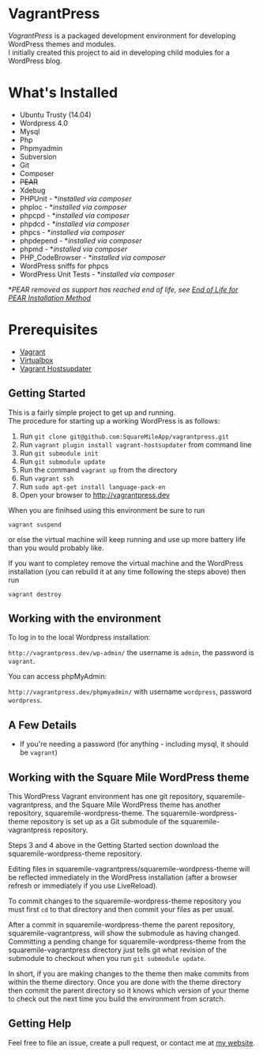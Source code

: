 # VagrantPress

*VagrantPress* is a packaged development environment for developing WordPress themes and modules.  
I initially created this project to aid in developing child modules for a WordPress blog.

# What's Installed

+ Ubuntu Trusty (14.04)
+ Wordpress 4.0
+ Mysql
+ Php
+ Phpmyadmin
+ Subversion
+ Git
+ Composer
+ ~~PEAR~~
+ Xdebug
+ PHPUnit - **installed via composer*
+ phploc - **installed via composer*
+ phpcpd - **installed via composer*
+ phpdcd - **installed via composer*
+ phpcs - **installed via composer*
+ phpdepend - **installed via composer*
+ phpmd - **installed via composer*
+ PHP_CodeBrowser - **installed via composer*
+ WordPress sniffs for phpcs
+ WordPress Unit Tests - **installed via composer*

**PEAR removed as support has reached end of life, see [End of Life for PEAR Installation Method](https://github.com/sebastianbergmann/phpunit/wiki/End-of-Life-for-PEAR-Installation-Method)*

# Prerequisites

+ [Vagrant](http://www.vagrantup.com/downloads.html)
+ [Virtualbox](https://www.virtualbox.org/wiki/Downloads)
+ [Vagrant Hostsupdater](https://github.com/cogitatio/vagrant-hostsupdater)

## Getting Started

This is a fairly simple project to get up and running.  
The procedure for starting up a working WordPress is as follows:

1. Run `git clone git@github.com:SquareMileApp/vagrantpress.git`
2. Run `vagrant plugin install vagrant-hostsupdater` from command line
3. Run `git submodule init`
4. Run `git submodule update`
5. Run the command `vagrant up` from the directory
6. Run `vagrant ssh`
7. Run `sudo apt-get install language-pack-en`
8. Open your browser to http://vagrantpress.dev

When you are finihsed using this environment be sure to run

`vagrant suspend`

or else the virtual machine will keep running and use up more battery life than you would probably like.

If you want to completey remove the virtual machine and the WordPress installation (you can rebuild it at any time following the steps above) then run

`vagrant destroy`

## Working with the environment

To log in to the local Wordpress installation:

`http://vagrantpress.dev/wp-admin/` the username is `admin`, the password is `vagrant`.

You can access phpMyAdmin:

`http://vagrantpress.dev/phpmyadmin/` with username `wordpress`, password `wordpress`.

## A Few Details

* If you're needing a password (for anything - including mysql, it should be `vagrant`)

## Working with the Square Mile WordPress theme

This WordPress Vagrant environment has one git repository, squaremile-vagrantpress, and the Square Mile WordPress theme has another repository, squaremile-wordpress-theme. The squaremile-wordpress-theme repository is set up as a Git submodule of the squaremile-vagrantpress repository.

Steps 3 and 4 above in the Getting Started section download the squaremile-wordpress-theme repository.

Editing files in squaremile-vagrantpress/squaremile-wordpress-theme will be reflected immediately in the WordPress installation (after a browser refresh or immediately if you use LiveReload).

To commit changes to the squaremile-wordpress-theme repository you must first `cd` to that directory and then commit your files as per usual.

After a commit in squaremile-wordpress-theme the parent repository, squaremile-vagrantpress, will show the submodule as having changed. Committing a pending change for squaremile-wordpress-theme from the squaremile-vagrantpress directory just tells git what revision of the submodule to checkout when you run `git submodule update`.

In short, if you are making changes to the theme then make commits from within the theme directory. Once you are done with the theme directory then commit the parent directory so it knows which version of your theme to check out the next time you build the environment from scratch.

 
## Getting Help

Feel free to file an issue, create a pull request, or contact me at [my website][chadthompson].

[chadthompson]: http://chadthompson.me
